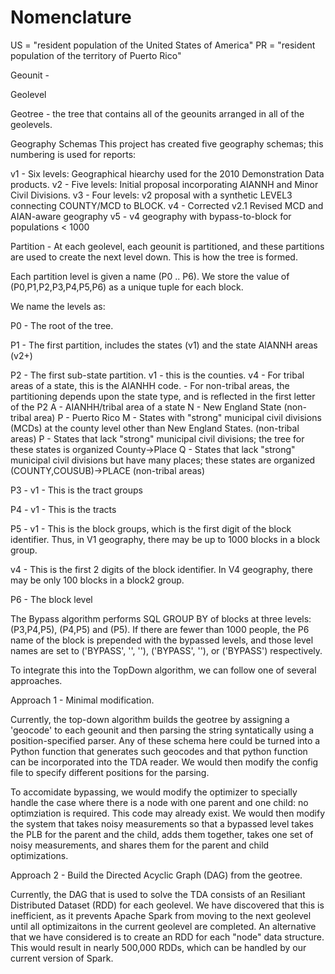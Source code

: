 # Nomenclature

US = "resident population of the United States of America"
PR = "resident population of the territory of Puerto Rico"

Geounit -

Geolevel

Geotree - the tree that contains all of the geounits arranged in all of the geolevels.

Geography Schemas
 This project has created five geography schemas; this numbering is used for reports:

v1 - Six levels: Geographical hiearchy used for the 2010 Demonstration Data products.
v2 - Five levels: Initial proposal incorporating AIANNH and Minor Civil Divisions.
v3 - Four levels: v2 proposal with a synthetic LEVEL3 connecting COUNTY/MCD to BLOCK.
v4 - Corrected v2.1 Revised MCD and AIAN-aware geography
v5 - v4 geography with bypass-to-block for populations < 1000

Partition - At each geolevel, each geounit is partitioned,
and these partitions are used to create the next level down.
This is how the tree is formed.

Each partition level is given a name (P0 .. P6).
We store the value of (P0,P1,P2,P3,P4,P5,P6) as a unique tuple for each block. 

We name the levels as:

P0 - The root of the tree.

P1 - The first partition, includes the states (v1) and the state AIANNH areas (v2+)

P2 - The first sub-state partition.
   v1 - this is the counties.
   v4 - For tribal areas of a state, this is the AIANHH code.
      - For non-tribal areas, the partitioning depends upon the state type, and is reflected in the first letter of the P2
  A - AIANHH/tribal area of a state
  N - New England State (non-tribal area)
  P - Puerto Rico
  M - States with "strong" municipal civil divisions (MCDs) at the county level other than New England States. (non-tribal areas)
  P - States that lack "strong" municipal civil divisions; the tree for these states is organized County->Place
  Q - States that lack "strong" municipal civil divisions but have many places;
      these states are organized (COUNTY,COUSUB)->PLACE (non-tribal areas)

P3 -
   v1 - This is the tract groups

P4 -
   v1 - This is the tracts

P5 -
   v1 - This is the block groups, which is the first digit of the block identifier.
   Thus, in V1 geography, there may be up to 1000 blocks in a block group.
   
   v4 - This is the first 2 digits of the block identifier. In V4 geography, there may be only 100 blocks in a block2 group.

P6 - The block level

The Bypass algorithm performs SQL GROUP BY of blocks at three levels: (P3,P4,P5), (P4,P5) and (P5).
If there are fewer than 1000 people, the P6 name of the block is prepended with the bypassed levels,
and those level names are set to ('BYPASS', '', ''),  ('BYPASS', ''), or ('BYPASS') respectively.

To integrate this into the TopDown algorithm, we can follow one of several approaches.

Approach 1 - Minimal modification.

  Currently, the top-down algorithm builds the geotree by assigning a
  'geocode' to each geounit and then parsing the string syntatically
  using a position-specified parser. Any of these schema here could be
  turned into a Python function that generates such geocodes and that
  python function can be incorporated into the TDA reader. We would
  then modify the config file to specify different positions for the
  parsing.

  To accomidate bypassing, we would modify the optimizer to specially
  handle the case where there is a node with one parent and one child:
  no optimziation is required. This code may already exist. We would
  then modify the system that takes noisy measurements so that a
  bypassed level takes the PLB for the parent and the child, adds them
  together, takes one set of noisy measurements, and shares them for
  the parent and child optimizations.

Approach 2 - Build the Directed Acyclic Graph (DAG) from the geotree.

  Currently, the DAG that is used to solve the TDA consists of an
  Resiliant Distributed Dataset (RDD) for each geolevel. We have
  discovered that this is inefficient, as it prevents Apache Spark
  from moving to the next geolevel until all optimizaitons in the
  current geolevel are completed. An alternative that we have
  considered is to create an RDD for each "node" data structure. This
  would result in nearly 500,000 RDDs, which can be handled by our
  current version of Spark.





